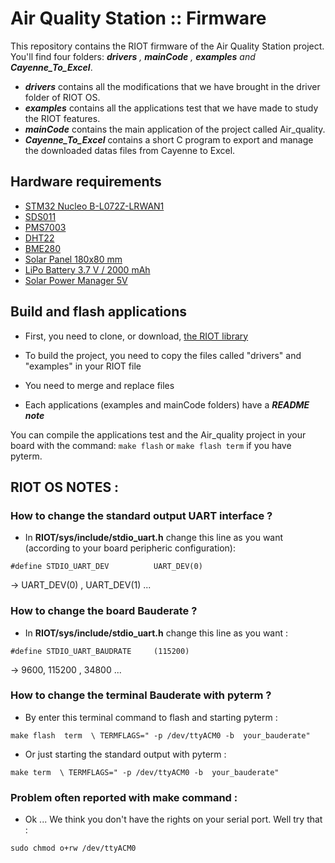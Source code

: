 # Air Quality Station :: Firmware
This repository contains the RIOT firmware of the Air Quality Station project.
You'll find four folders: _**drivers** , **mainCode** , **examples** and **Cayenne_To_Excel**_.  
* _**drivers**_ contains all the modifications that we have brought in the driver folder of RIOT OS.  
* _**examples**_ contains all the applications test that we have made to study the RIOT features.  
* _**mainCode**_ contains the main application of the project called Air_quality.  
* _**Cayenne_To_Excel**_ contains a short C program to export and manage the downloaded datas files from Cayenne to Excel.  
## Hardware requirements
* [STM32 Nucleo B-L072Z-LRWAN1](https://www.st.com/en/evaluation-tools/b-l072z-lrwan1.html)
* [SDS011](https://cdn-reichelt.de/documents/datenblatt/X200/SDS011-DATASHEET.pdf)
* [PMS7003](https://usermanual.wiki/Document/PMS7003seriesdata20manualEnglishV25.1220636559/view)
* [DHT22](https://cdn-shop.adafruit.com/datasheets/Digital+humidity+and+temperature+sensor+AM2302.pdf)
* [BME280](https://www.waveshare.com/w/upload/7/75/BME280_Environmental_Sensor_User_Manual_EN.pdf)
* [Solar Panel 180x80 mm](https://www.gotronic.fr/art-cellule-solaire-sol2w-18995.htm#complte_desc)
* [LiPo Battery 3.7 V / 2000 mAh](https://www.sparkfun.com/datasheets/Batteries/UnionBattery-2000mAh.pdf)
* [Solar Power Manager 5V](https://www.dfrobot.com/product-1712.html)

## Build and flash applications
* First, you need to clone, or download, [the RIOT library](https://github.com/RIOT-OS/RIOT.git)
* To build the project, you need to copy the files called "drivers" and "examples" in your RIOT file
* You need to merge and replace files


* Each applications (examples and mainCode folders) have a **_README note_** 

You can compile the applications test and the Air_quality project in your board with the command: `make flash` or `make flash term` if you have pyterm.

## RIOT OS NOTES :

### How to change the standard output UART interface ?

* In **RIOT/sys/include/stdio_uart.h** change this line as you want (according to your board peripheric configuration):  

`#define STDIO_UART_DEV          UART_DEV(0)`

 -> UART_DEV(0) , UART_DEV(1) ... 
### How to change the board Bauderate ? 

* In **RIOT/sys/include/stdio_uart.h** change this line as you want :  

`#define STDIO_UART_BAUDRATE     (115200)`  

 -> 9600, 115200 , 34800 ...  


### How to change the terminal Bauderate with pyterm ? 

* By enter this terminal command to flash and starting pyterm :  

`make flash  term  \ TERMFLAGS=" -p /dev/ttyACM0 -b  your_bauderate"`

* Or just starting the standard output with pyterm :  

`make term  \ TERMFLAGS=" -p /dev/ttyACM0 -b  your_bauderate"` 

### Problem often reported with make command : 

* Ok ... We think you don't have the rights on your serial port. Well try that :  

`sudo chmod o+rw /dev/ttyACM0`

